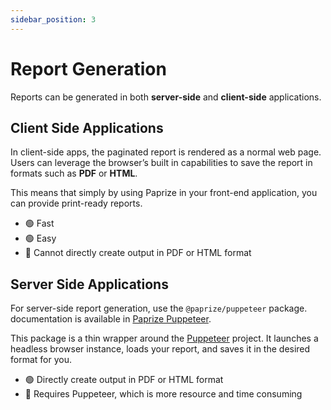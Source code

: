 ```yaml
---
sidebar_position: 3
---
```


# Report Generation

Reports can be generated in both **server-side** and **client-side** applications.

## Client Side Applications

In client-side apps, the paginated report is rendered as a normal web page. Users can leverage the browser’s built in capabilities to save the report in formats such as **PDF** or **HTML**.

This means that simply by using Paprize in your front-end application, you can provide print-ready reports.

- 🟢 Fast
- 🟢 Easy
- 🔴 Cannot directly create output in PDF or HTML format

## Server Side Applications

For server-side report generation, use the `@paprize/puppeteer` package. documentation is available in [Paprize Puppeteer](/puppeteer/quick-start.md).

This package is a thin wrapper around the [Puppeteer](https://pptr.dev) project. It launches a headless browser instance, loads your report, and saves it in the desired format for you.

- 🟢 Directly create output in PDF or HTML format
- 🔴 Requires Puppeteer, which is more resource and time consuming
